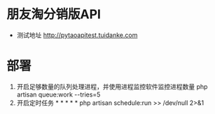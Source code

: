 # 朋友淘分销版API


* 测试地址 http://pytaoapitest.tuidanke.com


# 部署
1. 开启足够数量的队列处理进程，并使用进程监控软件监控进程数量
        php artisan queue:work --tries=5
2. 开启定时任务
        * * * * * php artisan schedule:run >> /dev/null 2>&1